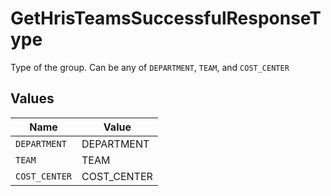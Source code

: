 # GetHrisTeamsSuccessfulResponseType

Type of the group. Can be any of `DEPARTMENT`, `TEAM`, and `COST_CENTER`


## Values

| Name          | Value         |
| ------------- | ------------- |
| `DEPARTMENT`  | DEPARTMENT    |
| `TEAM`        | TEAM          |
| `COST_CENTER` | COST_CENTER   |